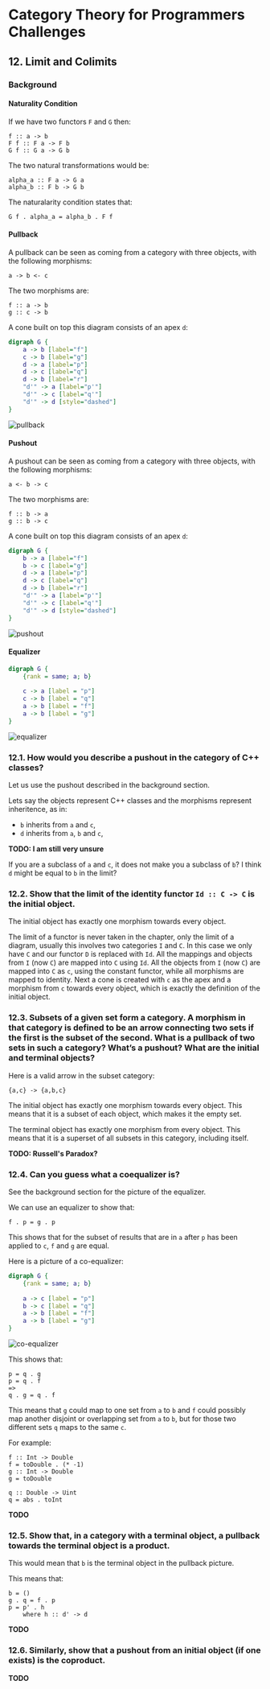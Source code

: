 # Category Theory for Programmers Challenges

## 12. Limit and Colimits

### Background

#### Naturality Condition

If we have two functors `F` and `G` then:

```
f :: a -> b
F f :: F a -> F b
G f :: G a -> G b
```

The two natural transformations would be:

```
alpha_a :: F a -> G a
alpha_b :: F b -> G b
```

The naturalarity condition states that:

```
G f . alpha_a = alpha_b . F f
```

#### Pullback

A pullback can be seen as coming from a category with three objects, with the following morphisms:

```
a -> b <- c
```

The two morphisms are:

```
f :: a -> b
g :: c -> b
```

A cone built on top this diagram consists of an apex `d`:

```dot
digraph G {
    a -> b [label="f"]
    c -> b [label="g"]
    d -> a [label="p"]
    d -> c [label="q"]
    d -> b [label="r"]
    "d'" -> a [label="p'"]
    "d'" -> c [label="q'"]
    "d'" -> d [style="dashed"]
}
```

![pullback](https://rawgit.com/awalterschulze/category-theory-for-programmers-challenges/master/202-1.png "pullback")

#### Pushout

A pushout can be seen as coming from a category with three objects, with the following morphisms:

```
a <- b -> c
```

The two morphisms are:

```
f :: b -> a
g :: b -> c
```

A cone built on top this diagram consists of an apex `d`:

```dot
digraph G {
    b -> a [label="f"]
    b -> c [label="g"]
    d -> a [label="p"]
    d -> c [label="q"]
    d -> b [label="r"]
    "d'" -> a [label="p'"]
    "d'" -> c [label="q'"]
    "d'" -> d [style="dashed"]
}
```

![pushout](https://rawgit.com/awalterschulze/category-theory-for-programmers-challenges/master/202-2.png "pushout")

#### Equalizer

```dot
digraph G {
    {rank = same; a; b}
    
    c -> a [label = "p"]
    c -> b [label = "q"]
    a -> b [label = "f"]
    a -> b [label = "g"]
}
```

![equalizer](https://rawgit.com/awalterschulze/category-theory-for-programmers-challenges/master/202-3.png "equalizer")


### 12.1. How would you describe a pushout in the category of C++ classes?

Let us use the pushout described in the background section.

Lets say the objects represent C++ classes and the morphisms represent inheritence, as in:

-  `b` inherits from `a` and `c`,
-  `d` inherits from `a`, `b` and `c`,

**TODO: I am still very unsure**

If you are a subclass of `a` and `c`, it does not make you a subclass of `b`?
I think `d` might be equal to `b` in the limit?

### 12.2. Show that the limit of the identity functor `Id :: C -> C` is the initial object.

The initial object has exactly one morphism towards every object.

The limit of a functor is never taken in the chapter, only the limit of a diagram, usually this involves two categories `I` and `C`.
In this case we only have `C` and our functor `D` is replaced with `Id`.
All the mappings and objects from `I` (now `C`) are mapped into `C` using `Id`.
All the objects from `I` (now `C`) are mapped into `C` as `c`, using the constant functor, while all morphisms are mapped to identity.
Next a cone is created with `c` as the apex and a morphism from `c` towards every object, which is exactly the definition of the initial object.

### 12.3. Subsets of a given set form a category. A morphism in that category is defined to be an arrow connecting two sets if the first is the subset of the second. What is a pullback of two sets in such a category? What’s a pushout? What are the initial and terminal objects?

Here is a valid arrow in the subset category:

`{a,c} -> {a,b,c}`

The initial object has exactly one morphism towards every object.
This means that it is a subset of each object, which makes it the empty set.

The terminal object has exactly one morphism from every object.
This means that it is a superset of all subsets in this category, including itself.

**TODO: Russell's Paradox?**

### 12.4. Can you guess what a coequalizer is?

See the background section for the picture of the equalizer.

We can use an equalizer to show that:

```
f . p = g . p
```

This shows that for the subset of results that are in `a` after `p` has been applied to `c`, `f` and `g` are equal.

Here is a picture of a co-equalizer:

```dot
digraph G {
    {rank = same; a; b}
    
    a -> c [label = "p"]
    b -> c [label = "q"]
    a -> b [label = "f"]
    a -> b [label = "g"]
}
```

![co-equalizer](https://rawgit.com/awalterschulze/category-theory-for-programmers-challenges/master/202-4-1.png "co-equalizer")

This shows that:

```
p = q . g
p = q . f
=>
q . g = q . f
```

This means that `g` could map to one set from `a` to `b` and `f` could possibly map another disjoint or overlapping set from `a` to `b`, 
but for those two different sets `q` maps to the same `c`.

For example:

```
f :: Int -> Double
f = toDouble . (* -1)
g :: Int -> Double
g = toDouble

q :: Double -> Uint
q = abs . toInt
```

**TODO**

### 12.5. Show that, in a category with a terminal object, a pullback towards the terminal object is a product.

This would mean that `b` is the terminal object in the pullback picture.

This means that:

```
b = ()
g . q = f . p
p = p' . h
    where h :: d' -> d
```

**TODO**

### 12.6. Similarly, show that a pushout from an initial object (if one exists) is the coproduct.

**TODO**
